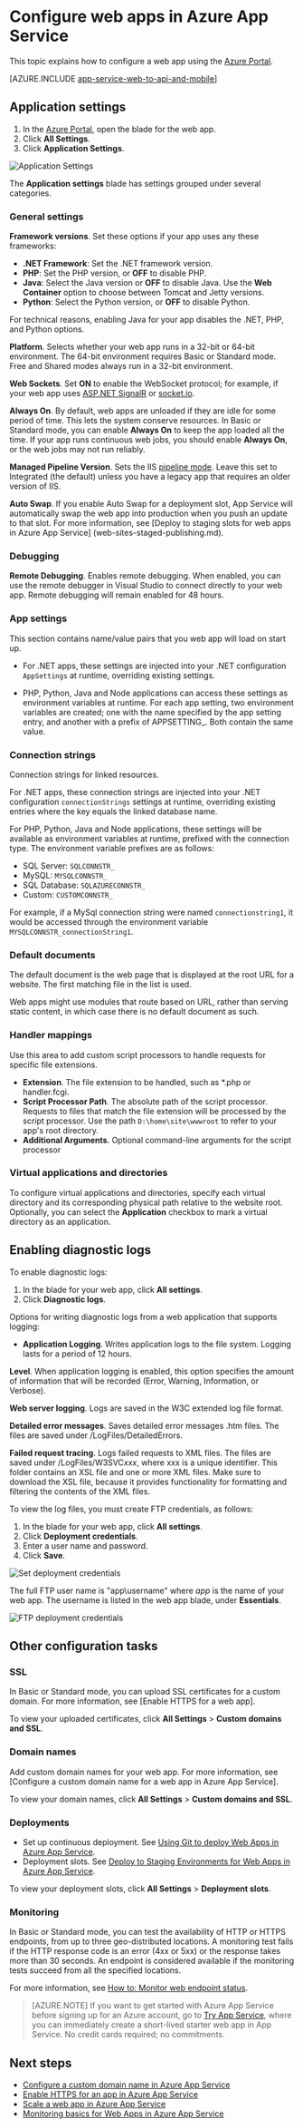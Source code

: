 <properties 
	pageTitle="Configure web apps in Azure App Service" 
	description="How to configure a web app in Azure App Services" 
	services="app-service\web" 
	documentationCenter="" 
	authors="rmcmurray" 
	manager="wpickett" 
	editor=""/>

<tags 
	ms.service="app-service" 
	ms.workload="na" 
	ms.tgt_pltfrm="na" 
	ms.devlang="na" 
	ms.topic="article" 
	ms.date="08/11/2016" 
	wacn.date="" 
	ms.author="robmcm"/>

# Configure web apps in Azure App Service #

This topic explains how to configure a web app using the [Azure Portal].

[AZURE.INCLUDE [app-service-web-to-api-and-mobile](../../includes/app-service-web-to-api-and-mobile.md)] 

## Application settings

1. In the [Azure Portal], open the blade for the web app.
2. Click **All Settings**.
3. Click **Application Settings**.

![Application Settings][configure01]

The **Application settings** blade has settings grouped under several categories.

### General settings

**Framework versions**. Set these options if your app uses any these frameworks: 

- **.NET Framework**: Set the .NET framework version. 
- **PHP**: Set the PHP version, or **OFF** to disable PHP. 
- **Java**: Select the Java version or **OFF** to disable Java. Use the **Web Container** option to choose between Tomcat and Jetty versions.
- **Python**: Select the Python version, or **OFF** to disable Python.

For technical reasons, enabling Java for your app disables the .NET, PHP, and Python options.

<a name="platform"></a>
**Platform**. Selects whether your web app runs in a 32-bit or 64-bit environment. The 64-bit environment requires Basic or Standard mode. Free and Shared modes always run in a 32-bit environment.

**Web Sockets**. Set **ON** to enable the WebSocket protocol; for example, if your web app uses [ASP.NET SignalR] or [socket.io].

<a name="alwayson"></a>
**Always On**. By default, web apps are unloaded if they are idle for some period of time. This lets the system conserve resources. In Basic or Standard mode, you can enable **Always On** to keep the app loaded all the time. If your app runs continuous web jobs, you should enable **Always On**, or the web jobs may not run reliably.

**Managed Pipeline Version**. Sets the IIS [pipeline mode]. Leave this set to Integrated (the default) unless you have a legacy app that requires an older version of IIS.

**Auto Swap**. If you enable Auto Swap for a deployment slot, App Service will automatically swap the web app into production when you push an update to that slot. For more information, see [Deploy to staging slots for web apps in Azure App Service] (web-sites-staged-publishing.md).

### Debugging

**Remote Debugging**. Enables remote debugging. When enabled, you can use the remote debugger in Visual Studio to connect directly to your web app. Remote debugging will remain enabled for 48 hours. 

### App settings

This section contains name/value pairs that you web app will load on start up. 

- For .NET apps, these settings are injected into your .NET configuration `AppSettings` at runtime, overriding existing settings. 

- PHP, Python, Java and Node applications can access these settings as environment variables at runtime. For each app setting, two environment variables are created; one with the name specified by the app setting entry, and another with a prefix of APPSETTING_. Both contain the same value.

### Connection strings

Connection strings for linked resources. 

For .NET apps, these connection strings are injected into your .NET configuration `connectionStrings` settings at runtime, overriding existing entries where the key equals the linked database name. 

For PHP, Python, Java and Node applications, these settings will be available as environment variables at runtime, prefixed with the connection type. The environment variable prefixes are as follows: 

- SQL Server: `SQLCONNSTR_`
- MySQL: `MYSQLCONNSTR_`
- SQL Database: `SQLAZURECONNSTR_`
- Custom: `CUSTOMCONNSTR_`

For example, if a MySql connection string were named `connectionstring1`, it would be accessed through the environment variable `MYSQLCONNSTR_connectionString1`.

### Default documents

The default document is the web page that is displayed at the root URL for a website.  The first matching file in the list is used. 

Web apps might use modules that route based on URL, rather than serving static content, in which case there is no default document as such.    

### Handler mappings

Use this area to add custom script processors to handle requests for specific file extensions. 

- **Extension**. The file extension to be handled, such as *.php or handler.fcgi. 
- **Script Processor Path**. The absolute path of the script processor. Requests to files that match the file extension will be processed by the script processor. Use the path `D:\home\site\wwwroot` to refer to your app's root directory.
- **Additional Arguments**. Optional command-line arguments for the script processor 


### Virtual applications and directories 
 
To configure virtual applications and directories, specify each virtual directory and its corresponding physical path relative to the website root. Optionally, you can select the **Application** checkbox to mark a virtual directory as an application.


## Enabling diagnostic logs

To enable diagnostic logs:

1. In the blade for your web app, click **All settings**.
2. Click **Diagnostic logs**. 

Options for writing diagnostic logs from a web application that supports logging: 

- **Application Logging**. Writes application logs to the file system. Logging lasts for a period of 12 hours. 

**Level**. When application logging is enabled, this option specifies the amount of information that will be recorded (Error, Warning, Information, or Verbose).

**Web server logging**. Logs are saved in the W3C extended log file format. 

**Detailed error messages**. Saves detailed error messages .htm files. The files are saved under /LogFiles/DetailedErrors. 

**Failed request tracing**. Logs failed requests to XML files. The files are saved under /LogFiles/W3SVC*xxx*, where xxx is a unique identifier. This folder contains an XSL file and one or more XML files. Make sure to download the XSL file, because it provides functionality for formatting and filtering the contents of the XML files.

To view the log files, you must create FTP credentials, as follows:

1. In the blade for your web app, click **All settings**.
2. Click **Deployment credentials**.
3. Enter a user name and password.
4. Click **Save**.

![Set deployment credentials][configure03]

The full FTP user name is "app\username" where *app* is the name of your web app. The username is listed in the web app blade, under **Essentials**.  

![FTP deployment credentials][configure02]

## Other configuration tasks

### SSL 

In Basic or Standard mode, you can upload SSL certificates for a custom domain. For more information, see [Enable HTTPS for a web app]. 

To view your uploaded certificates, click **All Settings** > **Custom domains and SSL**.

### Domain names

Add custom domain names for your web app. For more information, see [Configure a custom domain name for a web app in Azure App Service].

To view your domain names, click **All Settings** > **Custom domains and SSL**.

### Deployments

- Set up continuous deployment. See [Using Git to deploy Web Apps in Azure App Service](/documentation/articles/web-sites-deploy/).
- Deployment slots. See [Deploy to Staging Environments for Web Apps in Azure App Service].


To view your deployment slots, click **All Settings** > **Deployment slots**.

### Monitoring

In Basic or Standard mode, you can  test the availability of HTTP or HTTPS endpoints, from up to three geo-distributed locations. A monitoring test fails if the HTTP response code is an error (4xx or 5xx) or the response takes more than 30 seconds. An endpoint is considered available if the monitoring tests succeed from all the specified locations. 

For more information, see [How to: Monitor web endpoint status].

>[AZURE.NOTE] If you want to get started with Azure App Service before signing up for an Azure account, go to [Try App Service], where you can immediately create a short-lived starter web app in App Service. No credit cards required; no commitments.

## Next steps

- [Configure a custom domain name in Azure App Service]
- [Enable HTTPS for an app in Azure App Service]
- [Scale a web app in Azure App Service]
- [Monitoring basics for Web Apps in Azure App Service]

<!-- URL List -->

[ASP.NET SignalR]: http://www.asp.net/signalr
[Azure Portal]: https://portal.azure.cn/
[Configure a custom domain name in Azure App Service]: /documentation/articles/web-sites-custom-domain-name/
[Deploy to Staging Environments for Web Apps in Azure App Service]: /documentation/articles/web-sites-staged-publishing/
[Enable HTTPS for an app in Azure App Service]: /documentation/articles/web-sites-configure-ssl-certificate/
[How to: Monitor web endpoint status]: http://go.microsoft.com/fwLink/?LinkID=279906
[Monitoring basics for Web Apps in Azure App Service]: /documentation/articles/web-sites-monitor/
[pipeline mode]: http://www.iis.net/learn/get-started/introduction-to-iis/introduction-to-iis-architecture#Application
[Scale a web app in Azure App Service]: /documentation/articles/web-sites-scale/
[socket.io]: /documentation/articles/web-sites-nodejs-chat-app-socketio/
[Try App Service]: https://tryappservice.azure.com/

<!-- IMG List -->

[configure01]: ./media/web-sites-configure/configure01.png
[configure02]: ./media/web-sites-configure/configure02.png
[configure03]: ./media/web-sites-configure/configure03.png
